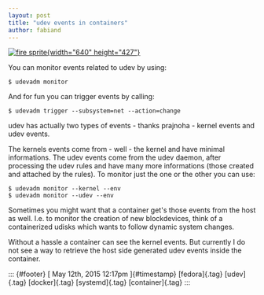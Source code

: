 ```yaml
---
layout: post
title: "udev events in containers"
author: fabiand
---
```




[![fire
sprite](https://c2.staticflickr.com/6/5204/5338475820_e72e898191_z.jpg){width="640"
height="427"}](https://www.flickr.com/photos/maxelman/5338475820 "fire sprite by Max Elman, auf Flickr")

You can monitor events related to udev by using:

    $ udevadm monitor

And for fun you can trigger events by calling:

    $ udevadm trigger --subsystem=net --action=change

udev has actually two types of events - thanks prajnoha - kernel events
and udev events.

The kernels events come from - well - the kernel and have minimal
informations. The udev events come from the udev daemon, after
processing the udev rules and have many more informations (those created
and attached by the rules). To monitor just the one or the other you can
use:

    $ udevadm monitor --kernel --env
    $ udevadm monitor --udev --env

Sometimes you might want that a container get's those events from the
host as well. I.e. to monitor the creation of new blockdevices, think of
a containerized udisks which wants to follow dynamic system changes.

Without a hassle a container can see the kernel events. But currently I
do not see a way to retrieve the host side generated udev events inside
the container.

::: {#footer}
[ May 12th, 2015 12:17pm ]{#timestamp} [fedora]{.tag} [udev]{.tag}
[docker]{.tag} [systemd]{.tag} [container]{.tag}
:::
